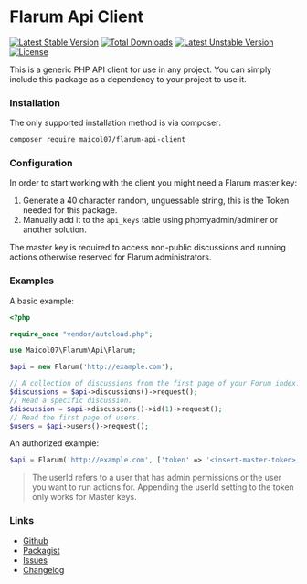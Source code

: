 # Flarum Api Client
[![Latest Stable Version](https://poser.pugx.org/maicol07/flarum-api-client/v)](//packagist.org/packages/maicol07/flarum-api-client) [![Total Downloads](https://poser.pugx.org/maicol07/flarum-api-client/downloads)](//packagist.org/packages/maicol07/flarum-api-client) [![Latest Unstable Version](https://poser.pugx.org/maicol07/flarum-api-client/v/unstable)](//packagist.org/packages/maicol07/flarum-api-client) [![License](https://poser.pugx.org/maicol07/flarum-api-client/license)](//packagist.org/packages/maicol07/flarum-api-client)

This is a generic PHP API client for use in any project. You can simply include this package as a dependency to your project to use it.

### Installation

The only supported installation method is via composer:
```bash
composer require maicol07/flarum-api-client
```

### Configuration

In order to start working with the client you might need a Flarum master key:

1. Generate a 40 character random, unguessable string, this is the Token needed for this package.
2. Manually add it to the `api_keys` table using phpmyadmin/adminer or another solution.

The master key is required to access non-public discussions and running actions otherwise reserved for
Flarum administrators.

### Examples

A basic example:

```php
<?php

require_once "vendor/autoload.php";

use Maicol07\Flarum\Api\Flarum;

$api = new Flarum('http://example.com');

// A collection of discussions from the first page of your Forum index.
$discussions = $api->discussions()->request();
// Read a specific discussion.
$discussion = $api->discussions()->id(1)->request();
// Read the first page of users.
$users = $api->users()->request();
```

An authorized example:

```php
$api = Flarum('http://example.com', ['token' => '<insert-master-token>; userId=1']);
```

> The userId refers to a user that has admin permissions or the user you want to run actions for. Appending the userId setting to the token only works for Master keys.

### Links

- [Github](https://github.com/maicol07/flarum-api-client)
- [Packagist](http://packagist.com/packages/maicol07/flarum-api-client)
- [Issues](https://github.com/maicol07/flarum-api-client/issues)
- [Changelog](https://github.com/maicol07/flarum-api-client/changelog.md)